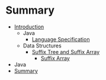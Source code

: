 # Summary

* [Introduction](README.md)
   * Java
       * [Language Specification](java_language_specification.md)
   * Data Structures
       * [Suffix Tree and Suffix Array](suffix_tree_and_suffix_array.md)
           * [Suffix Array](suffix_array.md)
* Java
* [Summary](SUMMARY.md)

